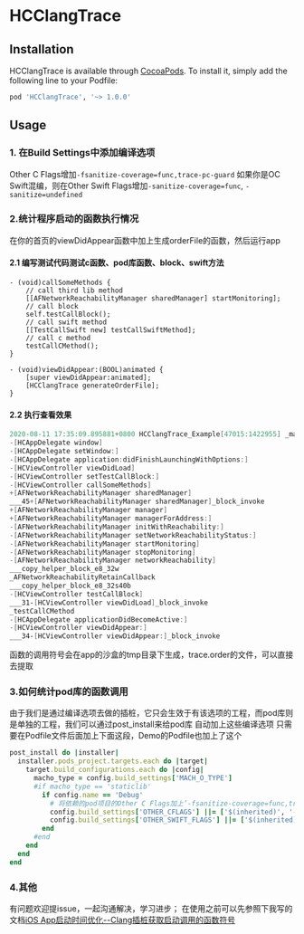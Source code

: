# HCClangTrace

## Installation

HCClangTrace is available through [CocoaPods](https://cocoapods.org). To install
it, simply add the following line to your Podfile:

```ruby
pod 'HCClangTrace', '~> 1.0.0'
```

## Usage
### 1. 在Build Settings中添加编译选项
Other C Flags增加`-fsanitize-coverage=func,trace-pc-guard`
如果你是OC Swift混编，则在Other Swift Flags增加`-sanitize-coverage=func`,   `-sanitize=undefined`
### 2.统计程序启动的函数执行情况
在你的首页的viewDidAppear函数中加上生成orderFile的函数，然后运行app
#### 2.1 编写测试代码测试c函数、pod库函数、block、swift方法
```objc
- (void)callSomeMethods {
    // call third lib method
    [[AFNetworkReachabilityManager sharedManager] startMonitoring];
    // call block
    self.testCallBlock();
    // call swift method
    [[TestCallSwift new] testCallSwiftMethod];
    // call c method
    testCallCMethod();
}

```
```objc
- (void)viewDidAppear:(BOOL)animated {
    [super viewDidAppear:animated];
    [HCClangTrace generateOrderFile];
}

```
#### 2.2 执行查看效果
```powershell
2020-08-11 17:35:09.895881+0800 HCClangTrace_Example[47015:1422955] _main
-[HCAppDelegate window]
-[HCAppDelegate setWindow:]
-[HCAppDelegate application:didFinishLaunchingWithOptions:]
-[HCViewController viewDidLoad]
-[HCViewController setTestCallBlock:]
-[HCViewController callSomeMethods]
+[AFNetworkReachabilityManager sharedManager]
___45+[AFNetworkReachabilityManager sharedManager]_block_invoke
+[AFNetworkReachabilityManager manager]
+[AFNetworkReachabilityManager managerForAddress:]
-[AFNetworkReachabilityManager initWithReachability:]
-[AFNetworkReachabilityManager setNetworkReachabilityStatus:]
-[AFNetworkReachabilityManager startMonitoring]
-[AFNetworkReachabilityManager stopMonitoring]
-[AFNetworkReachabilityManager networkReachability]
___copy_helper_block_e8_32w
_AFNetworkReachabilityRetainCallback
___copy_helper_block_e8_32s40b
-[HCViewController testCallBlock]
___31-[HCViewController viewDidLoad]_block_invoke
_testCallCMethod
-[HCAppDelegate applicationDidBecomeActive:]
-[HCViewController viewDidAppear:]
___34-[HCViewController viewDidAppear:]_block_invoke

```

函数的调用符号会在app的沙盒的tmp目录下生成，trace.order的文件，可以直接去提取

### 3.如何统计pod库的函数调用
由于我们是通过编译选项去做的插桩，它只会生效于有该选项的工程，而pod库则是单独的工程，我们可以通过post_install来给pod库
自动加上这些编译选项
只需要在Podfile文件后面加上下面这段，Demo的Podfile也加上了这个
```ruby
post_install do |installer|
  installer.pods_project.targets.each do |target|
    target.build_configurations.each do |config|
      macho_type = config.build_settings['MACH_O_TYPE']
      #if macho_type == 'staticlib'
        if config.name == 'Debug'
          # 将依赖的pod项目的Other C Flags加上’-fsanitize-coverage=func,trace-pc-guard‘选项
          config.build_settings['OTHER_CFLAGS'] ||= ['$(inherited)', '-fsanitize-coverage=func,trace-pc-guard']
          config.build_settings['OTHER_SWIFT_FLAGS'] ||= ['$(inherited)', '-fsanitize-coverage=func,trace-pc-guard']
        end
      #end
    end
  end
end
```

### 4.其他
有问题欢迎提issue，一起沟通解决，学习进步；
在使用之前可以先参照下我写的文档[iOS App启动时间优化--Clang插桩获取启动调用的函数符号](https://www.jianshu.com/p/23c78fad7b10)
